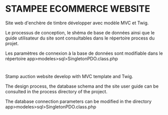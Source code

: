 # STAMPEE ECOMMERCE WEBSITE

Site web d'enchère de timbre développer avec modèle MVC et Twig.

Le processus de conception, le shéma de base de données ainsi que le guide utilisateur du site sont consultables dans le répertoire process du projet.

Les paramètres de connexion à la base de données sont modifiable dans le répertoire app>modeles>sql>SingletonPDO.class.php
#
Stamp auction website develop with MVC template and Twig.

The design process, the database schema and the site user guide can be consulted in the process directory of the project.

The database connection parameters can be modified in the directory app>modeles>sql>SingletonPDO.class.php
